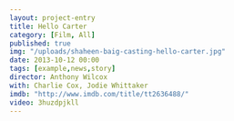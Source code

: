 ```yaml
---
layout: project-entry
title: Hello Carter
category: [Film, All]
published: true
img: "/uploads/shaheen-baig-casting-hello-carter.jpg"
date: 2013-10-12 00:00
tags: [example,news,story]
director: Anthony Wilcox
with: Charlie Cox, Jodie Whittaker 
imdb: "http://www.imdb.com/title/tt2636488/"
video: 3huzdpjkll
---
```




